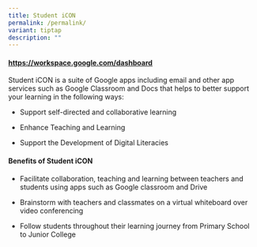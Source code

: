 ```yaml
---
title: Student iCON
permalink: /permalink/
variant: tiptap
description: ""
---
```

<h4><strong><a href="https://workspace.google.com/dashboard" rel="noopener noreferrer nofollow" target="_blank"><u>https://workspace.google.com/dashboard</u></a></strong></h4><p>Student iCON is a suite of Google apps including email and other app services such as Google Classroom and Docs that helps to better support your learning in the following ways:</p><ul><li><p>Support self-directed and collaborative learning</p></li><li><p>Enhance Teaching and Learning</p></li><li><p>Support the Development of Digital Literacies</p><p></p></li></ul><h4>Benefits of Student iCON</h4><ul data-tight="true" class="tight"><li><p>Facilitate collaboration, teaching and learning between teachers and students using apps such as Google classroom and Drive</p></li><li><p>Brainstorm with teachers and classmates on a virtual whiteboard over video conferencing</p></li><li><p>Follow students throughout their learning journey from Primary School to Junior College</p></li></ul><p></p>